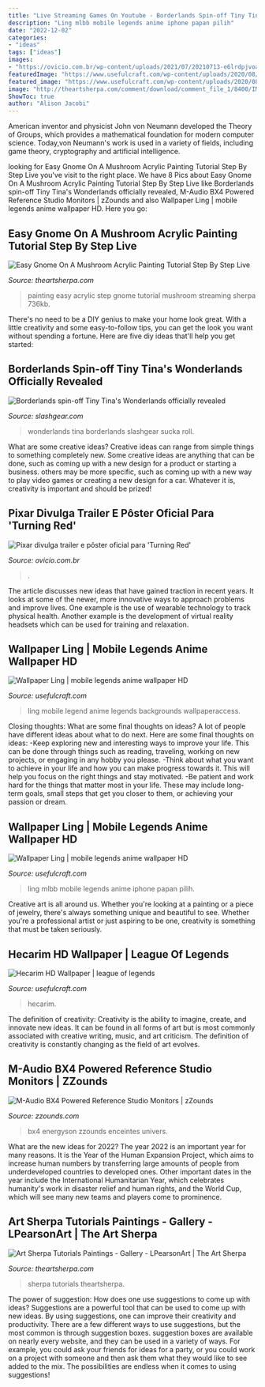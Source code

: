 ```yaml
---
title: "Live Streaming Games On Youtube - Borderlands Spin-off Tiny Tina&#039;s Wonderlands Officially Revealed"
description: "Ling mlbb mobile legends anime iphone papan pilih"
date: "2022-12-02"
categories:
- "ideas"
tags: ["ideas"]
images:
- "https://ovicio.com.br/wp-content/uploads/2021/07/20210713-e6lrdpjvoaavjfv.jpg"
featuredImage: "https://www.usefulcraft.com/wp-content/uploads/2020/08/wallpaper-ling-22.jpg"
featured_image: "https://www.usefulcraft.com/wp-content/uploads/2020/08/wallpaper-ling-5.jpg"
image: "http://theartsherpa.com/comment/download/comment_file_1/8400/IMG_20200220_153926.jpg"
ShowToc: true
author: "Alison Jacobi"
---
```



American inventor and physicist John von Neumann developed the Theory of Groups, which provides a mathematical foundation for modern computer science. Today,von Neumann's work is used in a variety of fields, including game theory, cryptography and artificial intelligence.

	

		
looking for Easy Gnome On A Mushroom Acrylic Painting Tutorial Step By Step Live you've visit to the right place. We have 8 Pics about Easy Gnome On A Mushroom Acrylic Painting Tutorial Step By Step Live like Borderlands spin-off Tiny Tina&#039;s Wonderlands officially revealed, M-Audio BX4 Powered Reference Studio Monitors | zZounds and also Wallpaper Ling | mobile legends anime wallpaper HD. Here you go:
		
    
## Easy Gnome On A Mushroom Acrylic Painting Tutorial Step By Step Live

<img loading=lazy src="http://theartsherpa.com/comment/download/comment_file_1/8400/IMG_20200220_153926.jpg" onerror="this.onerror=null;this.src='https://tse2.mm.bing.net/th?id=OIP.u2ZtM1buf7FfQwpxRibtLgHaM_&amp;pid=15.1';" alt="Easy Gnome On A Mushroom Acrylic Painting Tutorial Step By Step Live">

_Source: theartsherpa.com_

>painting easy acrylic step gnome tutorial mushroom streaming sherpa 736kb. 

	

There's no need to be a DIY genius to make your home look great. With a little creativity and some easy-to-follow tips, you can get the look you want without spending a fortune. Here are five diy ideas that'll help you get started:  

    
## Borderlands Spin-off Tiny Tina&#039;s Wonderlands Officially Revealed

<img loading=lazy src="https://www.slashgear.com/wp-content/uploads/2021/06/Tiny-Tinas-Wonderlands-logo.jpg" onerror="this.onerror=null;this.src='https://tse4.mm.bing.net/th?id=OIP.-wazeqDN4gEgge5SHnXFYgHaEG&amp;pid=15.1';" alt="Borderlands spin-off Tiny Tina&#039;s Wonderlands officially revealed">

_Source: slashgear.com_

>wonderlands tina borderlands slashgear sucka roll. 

	

What are some creative ideas?
Creative ideas can range from simple things to something completely new. Some creative ideas are anything that can be done, such as coming up with a new design for a product or starting a business. others may be more specific, such as coming up with a new way to play video games or creating a new design for a car. Whatever it is, creativity is important and should be prized!

    
## Pixar Divulga Trailer E Pôster Oficial Para &#039;Turning Red&#039;

<img loading=lazy src="https://ovicio.com.br/wp-content/uploads/2021/07/20210713-e6lrdpjvoaavjfv.jpg" onerror="this.onerror=null;this.src='https://tse4.mm.bing.net/th?id=OIP.ShMfjV7HwZkX-0Zl9gzaAwHaK_&amp;pid=15.1';" alt="Pixar divulga trailer e pôster oficial para &#039;Turning Red&#039;">

_Source: ovicio.com.br_

>. 

	

The article discusses new ideas that have gained traction in recent years. It looks at some of the newer, more innovative ways to approach problems and improve lives. One example is the use of wearable technology to track physical health. Another example is the development of virtual reality headsets which can be used for training and relaxation.

    
## Wallpaper Ling | Mobile Legends Anime Wallpaper HD

<img loading=lazy src="https://www.usefulcraft.com/wp-content/uploads/2020/08/wallpaper-ling-5.jpg" onerror="this.onerror=null;this.src='https://tse4.mm.bing.net/th?id=OIP.v5nvSpqWDU1LpYpGArnj5wHaFl&amp;pid=15.1';" alt="Wallpaper Ling | mobile legends anime wallpaper HD">

_Source: usefulcraft.com_

>ling mobile legend anime legends backgrounds wallpaperaccess. 

	

Closing thoughts: What are some final thoughts on ideas?
A lot of people have different ideas about what to do next. Here are some final thoughts on ideas: 
-Keep exploring new and interesting ways to improve your life. This can be done through things such as reading, traveling, working on new projects, or engaging in any hobby you please.
-Think about what you want to achieve in your life and how you can make progress towards it. This will help you focus on the right things and stay motivated. 
-Be patient and work hard for the things that matter most in your life. These may include long-term goals, small steps that get you closer to them, or achieving your passion or dream.

    
## Wallpaper Ling | Mobile Legends Anime Wallpaper HD

<img loading=lazy src="https://www.usefulcraft.com/wp-content/uploads/2020/08/wallpaper-ling-22.jpg" onerror="this.onerror=null;this.src='https://tse4.mm.bing.net/th?id=OIP.nq6nzxf5MwFViAU5Y4eWWgHaNL&amp;pid=15.1';" alt="Wallpaper Ling | mobile legends anime wallpaper HD">

_Source: usefulcraft.com_

>ling mlbb mobile legends anime iphone papan pilih. 

	

Creative art is all around us. Whether you're looking at a painting or a piece of jewelry, there's always something unique and beautiful to see. Whether you're a professional artist or just aspiring to be one, creativity is something that must be taken seriously.

    
## Hecarim HD Wallpaper | League Of Legends

<img loading=lazy src="https://www.usefulcraft.com/wp-content/uploads/2019/12/Hecarim-HD-Wallpaper-14.jpg" onerror="this.onerror=null;this.src='https://tse4.mm.bing.net/th?id=OIP.n2827HcF7sQCSZq7eutn1QHaKL&amp;pid=15.1';" alt="Hecarim HD Wallpaper | league of legends">

_Source: usefulcraft.com_

>hecarim. 

	

The definition of creativity:
Creativity is the ability to imagine, create, and innovate new ideas. It can be found in all forms of art but is most commonly associated with creative writing, music, and art criticism. The definition of creativity is constantly changing as the field of art evolves.

    
## M-Audio BX4 Powered Reference Studio Monitors | ZZounds

<img loading=lazy src="https://c1.zzounds.com/media/productmedia/fit,2018by3200/quality,85/BX4_LS_Image_2_822485-31429f611da2494489458bcc0b08ee32.jpg" onerror="this.onerror=null;this.src='https://tse3.mm.bing.net/th?id=OIP.xv9gREdIc6yNE3yiGaQdMQHaHa&amp;pid=15.1';" alt="M-Audio BX4 Powered Reference Studio Monitors | zZounds">

_Source: zzounds.com_

>bx4 energyson zzounds enceintes univers. 

	

What are the new ideas for 2022?
The year 2022 is an important year for many reasons. It is the Year of the Human Expansion Project, which aims to increase human numbers by transferring large amounts of people from underdeveloped countries to developed ones. Other important dates in the year include the International Humanitarian Year, which celebrates humanity's work in disaster relief and human rights, and the World Cup, which will see many new teams and players come to prominence.

    
## Art Sherpa Tutorials Paintings - Gallery - LPearsonArt | The Art Sherpa

<img loading=lazy src="http://theartsherpa.com/gallery/image/gallery_image/3429/xxlarge/_v=1479095614" onerror="this.onerror=null;this.src='https://tse1.mm.bing.net/th?id=OIP.MV4QrNEMrppPA65ehGbcPQHaJ6&amp;pid=15.1';" alt="Art Sherpa Tutorials Paintings - Gallery - LPearsonArt | The Art Sherpa">

_Source: theartsherpa.com_

>sherpa tutorials theartsherpa. 

	

The power of suggestion: How does one use suggestions to come up with ideas?
Suggestions are a powerful tool that can be used to come up with new ideas. By using suggestions, one can improve their creativity and productivity. There are a few different ways to use suggestions, but the most common is through suggestion boxes. suggestion boxes are available on nearly every website, and they can be used in a variety of ways. For example, you could ask your friends for ideas for a party, or you could work on a project with someone and then ask them what they would like to see added to the mix. The possibilities are endless when it comes to using suggestions!

